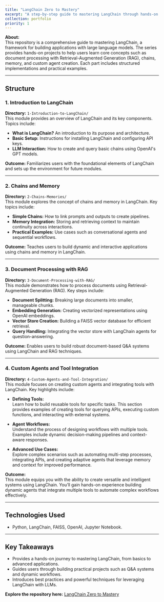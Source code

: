 ```yaml
---
title: "LangChain Zero to Mastery"
excerpt: "A step-by-step guide to mastering LangChain through hands-on projects."
collection: portfolio
priority: 1
---
```


**About:**  
This repository is a comprehensive guide to mastering LangChain, a framework for building applications with large language models. The series provides hands-on projects to help users learn core concepts such as document processing with Retrieval-Augmented Generation (RAG), chains, memory, and custom agent creation. Each part includes structured implementations and practical examples.

---

## Structure

### 1. Introduction to LangChain

**Directory:** `1-Introduction-to-LangChain/`  
This module provides an overview of LangChain and its key components. Topics include:

- **What is LangChain?** An introduction to its purpose and architecture.
- **Basic Setup:** Instructions for installing LangChain and configuring API keys.
- **LLM Interaction:** How to create and query basic chains using OpenAI's GPT models.

**Outcome:** Familiarizes users with the foundational elements of LangChain and sets up the environment for future modules.

---

### 2. Chains and Memory

**Directory:** `2-Chains-Memories/`  
This module explores the concept of chains and memory in LangChain. Key topics include:

- **Simple Chains:** How to link prompts and outputs to create pipelines.
- **Memory Integration:** Storing and retrieving context to maintain continuity across interactions.
- **Practical Examples:** Use cases such as conversational agents and sequential workflows.

**Outcome:** Teaches users to build dynamic and interactive applications using chains and memory in LangChain.

---

### 3. Document Processing with RAG

**Directory:** `3-Document-Processing-with-RAG/`  
This module demonstrates how to process documents using Retrieval-Augmented Generation (RAG). Key steps include:

- **Document Splitting:** Breaking large documents into smaller, manageable chunks.
- **Embedding Generation:** Creating vectorized representations using OpenAI embeddings.
- **Vector Store Creation:** Building a FAISS vector database for efficient retrieval.
- **Query Handling:** Integrating the vector store with LangChain agents for question-answering.

**Outcome:** Enables users to build robust document-based Q&A systems using LangChain and RAG techniques.

---

### 4. Custom Agents and Tool Integration

**Directory:** `4-Custom-Agents-and-Tool-Integration/`  
This module focuses on creating custom agents and integrating tools with LangChain. Key highlights include:

- **Defining Tools:**  
   Learn how to build reusable tools for specific tasks. This section provides examples of creating tools for querying APIs, executing custom functions, and interacting with external systems.
- **Agent Workflows:**  
   Understand the process of designing workflows with multiple tools. Examples include dynamic decision-making pipelines and context-aware responses.

- **Advanced Use Cases:**  
   Explore complex scenarios such as automating multi-step processes, integrating APIs, and creating adaptive agents that leverage memory and context for improved performance.

**Outcome:**  
This module equips you with the ability to create versatile and intelligent systems using LangChain. You’ll gain hands-on experience building dynamic agents that integrate multiple tools to automate complex workflows effectively.

---

## Technologies Used

- Python, LangChain, FAISS, OpenAI, Jupyter Notebook.

---

## Key Takeaways

- Provides a hands-on journey to mastering LangChain, from basics to advanced applications.
- Guides users through building practical projects such as Q&A systems and dynamic workflows.
- Introduces best practices and powerful techniques for leveraging LangChain with LLMs.

**Explore the repository here:** [LangChain Zero to Mastery](https://github.com/MeshkatShB/langchain-zero-to-mastery)
